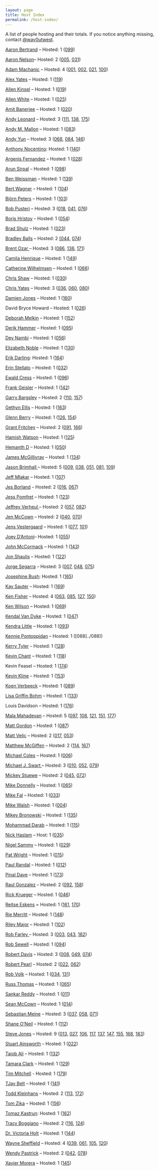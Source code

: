 ```yaml
---
layout: page
title: Host Index
permalink: /host-index/
---
```


A list of people hosting and their totals. If you notice anything missing, contact [@way0utwest](https://www.twitter.com/way0utwest).

[Aaron Bertrand](https://sqlblog.org/) – Hosted: 1 ([099](../099))

[Aaron Nelson](http://sqlvariant.com)– Hosted: 2 ([005,](../005) [031](../031))

[Adam Machanic](http://dataeducation.com/blog/) – Hosted: 4 ([001](../001), [002](../002), [021](../021), [100](../100))

[Alex Yates](http://workingwithdevs.com) – Hosted: 1 ([119](../119))

[Allen Kinsel](http://www.allenkinsel.com/) – Hosted: 1 ([019](../019))

[Allen White](http://sqlblog.com/blogs/allen_white/default.aspx) – Hosted: 1 ([025](../025))

[Amit Banerjee](https://troubleshootingsql.com/) – Hosted: 1 ([020](../020))

[Andy Leonard](https://andyleonard.blog) – Hosted: 3 ([111](../111), [138](../138), [175](../175))

[Andy M. Mallon](https://www.am2.co/) – Hosted: 1 ([083](../083))

[Andy Yun](https://sqlbek.wordpress.com/) – Hosted: 3 ([068](../068), [084](../084), [146](../146))

[Anthony Nocentino](https://www.centinosystems.com/blog/): Hosted: 1 ([140](../140))

[Argenis Fernandez](http://www.0xsql.com) – Hosted: 1 ([028](../028))

[Arun Sirpal](https://blobeater.blog/) – Hosted: 1 ([098](../098))

[Ben Weissman](https://bweissman.de/) – Hosted: 1 ([139](../139))

[Bert Wagner](https://bertwagner.com/) – Hosted: 1 ([104](../104))

[Björn Peters](https://www.sql-aus-hamburg.de) – Hosted: 1 ([103](../103))

[Bob Pusteri](http://www.bobpusateri.com/) – Hosted: 3 ([018](../018), [041](../041), [076](../076))

[Boris Hristov](http://borishristov.com/) – Hosted: 1 ([054](../054))

[Brad Shulz](http://bradsruminations.blogspot.com/) – Hosted: 1 ([023](../023))

[Bradley Balls](http://www.sqlballs.com/) – Hosted: 2 [(044](../044), [074](../074))

[Brent Ozar ](https://www.brentozar.com/archive/author/brento/)– Hosted: 3 ([086](../086), [136](../136), [171](../171))

[Camila Henrique](https://camilahenrique.com/) – Hosted: 1 ([149](../149))

[Catherine Wilhelmsen](https://www.cathrinewilhelmsen.net) – Hosted: 1 ([066](../066))

[Chris Shaw](https://chrisshaw.wordpress.com/) – Hosted: 1 ([030](../030))

[Chris Yates](http://www.toadworld.com/members/chris-yates) – Hosted: 3 ([036](../036), [060](../060), [080](../080))

[Damien Jones](https://amazonwebshark.com/) – Hosted: 1 ([160](../160))

David Bryce Howard – Hosted: 1 ([026](../026))

[Deborah Melkin](https://debthedba.wordpress.com/) – Hosted: 1 ([152](../152))

[Derik Hammer](https://www.sqlhammer.com/) – Hosted: 1 ([095](../095))

[Dev Nambi](http://devnambi.com) – Hosted: 1 ([056](../056))

[Elizabeth Noble](https://sqlzelda.wordpress.com/) – Hosted: 1 ([130](../130))

[Erik Darling](https://erikdarlingdata.com/): Hosted: 1 ([164](../164))

[Erin Stellato](http://erinstellato.com) – Hosted: 1 ([032](../032))

[Ewald Cress](https://sqlonice.com) – Hosted: 1 ([096](../096))

[Frank Geisler](https://gds-business-intelligence.de/category/sql-server/) – Hosted: 1 ([142](../142))

[Garry Bargsley](https://garrybargsley.com) – Hosted: 2 ([110](../110), [157](../157))

[Gethyn Ellis](https://www.gethynellis.com/blog) – Hosted: 1 ([163](../163))

[Glenn Berry](https://glennsqlperformance.com/) – Hosted: 1 ([126,](../154) [154](../154))

[Grant Fritchey](http://www.scarydba.com) – Hosted: 2 ([091](../091), [166](../166))

[Hamish Watson](https://hybriddbablog.com/) – Hosted: 1 ([125](../125))

[Hemanth D](https://sqlchow.wordpress.com/) – Hosted: 1 ([050](../050))

[James McGillivray](https://jimbabwe.co.za/blog-posts/) – Hosted: 1 ([134](../134))

[Jason Brimhall ](http://jasonbrimhall.info/)– Hosted: 5 ([009](../009), [038](../038), [051](../051), [081](../081), [109](../109))

[Jeff Mlakar](https://www.mlakartechtalk.com/) – Hosted: 1 ([107](../107))

[Jes Borland](http://blogs.lessthandot.com/index.php/author/grrlgeek/) – Hosted: 2 ([016](../016), [067](../067))

[Jess Pomfret](https://jesspomfret.com/) – Hosted: 1 ([123](../123))

[Jeffrey Verheul ](https://devjef.wordpress.com/)– Hosted: 2 ([057](../057), [082](../082))

[Jen McCown](http://www.midnightdba.com/Jen/author/jen/) – Hosted: 2 ([040](../040), [070](../070))

[Jens Vestergaard](http://t-sql.dk/?author=1) – Hosted: 1 ([077](../077), [101](../101))

[Joey D’Antoni](https://joeydantoni.com/)– Hosted: 1 ([055](../055))

[John McCormack](https://johnmccormack.it/) – Hosted: 1 ([143](../143))

[Jon Shaulis](https://jonshaulis.com) – Hosted: 1 ([122](../122))

[Jorge Segarra](http://www.sqlchicken.com/) – Hosted: 3 ([007](../007), [048](../048), [075](../075))

[Josephine Bush](https://sqlkitty.com/): Hosted: 1 ([165](../165))

[Kay Sauter](https://www.kayondata.com/) – Hosted: 1 ([169](../169))

[Ken Fisher](https://sqlstudies.com/) – Hosted: 4 ([063](../063), [085](../085), [127](../127), [150](../150))

[Ken Wilson](http://sqlbama.com/) – Hosted: 1 ([069](../069))

[Kendal Van Dyke](http://www.kendalvandyke.com/) – Hosted: 1 ([047](../047))

[Kendra Little](https://littlekendra.com/) – Hosted: 1 ([093](../093))

[Kennie Pontoppidan](http://www.pontop.dk/blog) – Hosted: 1 ([088]../088))

[Kerry Tyler](https://www.airbornegeek.com/) – Hosted: 1 ([128](../128))

[Kevin Chant](https://www.kevinrchant.com/) – Hosted: 1 ([118](../118))

Kevin Feasel – Hosted: 1 ([174](../174))

[Kevin Kline](https://kevinekline.com/) – Hosted: 1 ([153](../153))

[Koen Verbeeck](http://sqlkover.com) – Hosted: 1 ([089](../089))

[Lisa Griffin Bohm](https://lisagb.info/) – Hosted: 1 ([133](../133))

Louis Davidson – Hosted: 1 ([176](../176))

[Mala Mahadevan](https://curiousaboutdata.com/) – Hosted: 5 ([097](../097), [108](../108), [121](../121), [151](../151), [177](../177))

[Matt Gordon](https://sqlatspeed.com/2017/02/07/announcing-t-sql-tuesday-87/) – Hosted: 1 ([087](../087))

[Matt Velic](http://mattvelic.com/) – Hosted: 2 ([017](../017), [053](../053))

[Matthew McGiffen](https://matthewmcgiffen.com/) – Hosted: 2 ([114](../114), [167](../167))

[Michael Coles](http://sqlblog.com/blogs/michael_coles/default.aspx) – Hosted: 1 ([006](../006))

[Michael J. Swart ](http://michaeljswart.com/)– Hosted: 3 ([010](../010), [052](../052), [079](../079))

[Mickey Stuewe](http://mickeystuewe.com/) – Hosted: 2 ([045](../045), [072](../072))

[Mike Donnelly](https://sqlmd.wordpress.com) – Hosted: 1 ([065](../065))

[Mike Fal](http://www.mikefal.net/) – Hosted: 1 ([033](../033))

[Mike Walsh](https://straightpathsql.com/sql-server-blog/) – Hosted: 1 ([004](../004))

[Mikey Bronowski](https://www.bronowski.it/blog/) – Hosted: 1 ([135](../135))

[Mohammad Darab](https://mohammaddarab.com/) – Hosted: 1 ([115](../115))

[Nick Haslam](https://blog.nhaslam.com/) – Host: 1 ([035](../035))

[Nigel Sammy](http://www.nigelpsammy.com/) – Hosted: 1 ([029](../029))

[Pat Wright](https://sqlasylum.wordpress.com/) – Hosted: 1 ([015](../015))

[Paul Randal](http://www.sqlskills.com/blogs/paul/) – Hosted: 1 ([012](../012))

[Pinal Dave](https://blog.sqlauthority.com/) – Hosted: 1 ([173](../173))

[Raul Gonzalez](http://www.sqldoubleg.com) – Hosted: 2 ([092](../092), [158](../158))

[Rick Krueger](http://www.dataogre.com/) – Hosted: 1 ([046](../046))

[Reitse Eskens](https://sqlreitse.com/) = Hosted: 1 ([161](../161), [170](../170))

[Rie Merritt](http://www.riepedia.net/) – Hosted: 1 ([148](../148))

[Riley Major](https://scribnasium.com/) – Hosted: 1 ([102](../102))

[Rob Farley ](http://sqlblog.com/blogs/rob_farley/)– Hosted: 3 ([003](../003), [043](../043), [182](../182))

[Rob Sewell](https://sqldbawithabeard.com) – Hosted: 1 ([094](../094))

[Robert Davis](http://www.sqlsoldier.com/wp/) – Hosted: 3 ([008](../008), [049](../049), [074](../074))

[Robert Pearl](http://www.sqlservercentral.com/blogs/pearlknows/) – Hosted: 2 ([022](../022), [062](../062))

[Rob Volk](https://weblogs.sqlteam.com/robv/) – Hosted: 1 ([034](../034), [131](../131))

[Russ Thomas](https://sqljudo.wordpress.com) – Hosted: 1 ([065](../065))

[Sankar Reddy](http://sankarreddy.com/) – Hosted: 1 ([011](../011))

[Sean McCown](http://www.midnightdba.com/DBARant/author/kenpodba/) – Hosted: 1 ([014](../014))

[Sebastian Meine](http://sqlity.net/en/blog/) – Hosted: 3 ([037](../037), [058](../058), [071](../071))

[Shane O’Neil](https://nocolumnname.blog/) – Hosted: 1 ([112](../112))

[Steve Jones](https://voiceofthedba.com) – Hosted: 9 ([013](../013), [027](../027), [106](../106), [117](../117), [137](../137), [147](../147), [155](../155), [168](../168), [183](../183))

[Stuart Ainsworth](http://codegumbo.com/) – Hosted: 1 ([022](../022))

[Taiob Ali](https://sqlworldwide.com/) – Hosted: 1 ([132](../132))

[Tamara Clark](https://clarkcreations.net/blog/) – Hosted: 1 ([129](../129))

[Tim Mitchell](https://www.timmitchell.net) - Hosted: 1 ([179](../179))

[TJay Belt](https://tjaybelt.blogspot.com/) – Hosted: 1 ([141](../141))

[Todd Kleinhans](https://toddkleinhans.wordpress.com/) – Hosted: 2 ([113](../113), [172](../172))

[Tom Zika](https://straightforwardsql.com/) – Hosted: 1 ([156](../156))

[Tomaz Kastrun](https://tomaztsql.wordpress.com/): Hosted: 1 ([162](../162))

[Tracy Boggiano](https://tracyboggiano.com) – Hosted: 2 ([116](../116), [124](../124))

[Dr. Victoria Holt](https://blog.victoriaholt.co.uk/) – Hosted: 1 ([144](../144))

[Wayne Sheffield](http://blog.waynesheffield.com) – Hosted: 4 ([039](../039), [061](../061), [105](../105), [120](../120))

[Wendy Pastrick](https://wendyverse.blogspot.com/) – Hosted: 2 ([042](../042), [078](../078))

[Xavier Morera](https://www.xaviermorera.com/) – Hosted: 1 ([145](../145))
